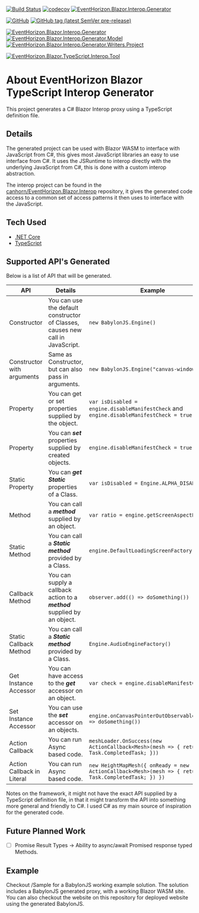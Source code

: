 [![Build Status](https://img.shields.io/endpoint.svg?url=https%3A%2F%2Factions-badge.atrox.dev%2Fcanhorn%2FEventHorizon.Blazor.Interop.Generator%2Fbadge%3Fref%3Dmain&style=for-the-badge)](https://actions-badge.atrox.dev/canhorn/EventHorizon.Blazor.Interop.Generator/goto?ref=main)
[![codecov](https://img.shields.io/codecov/c/github/canhorn/EventHorizon.Blazor.Interop.Generator?style=for-the-badge)](https://codecov.io/gh/canhorn/EventHorizon.Blazor.Interop.Generator) 
[![EventHorizon.Blazor.Interop.Generator](https://img.shields.io/nuget/v/EventHorizon.Blazor.Interop.Generator?style=for-the-badge&label=Nuget)](https://www.nuget.org/packages/EventHorizon.Blazor.Interop.Generator)

[![GitHub](https://img.shields.io/github/license/canhorn/EventHorizon.Blazor.Interop.Generator?style=for-the-badge)](https://github.com/canhorn/EventHorizon.Blazor.Interop.Generator/blob/main/LICENSE)
[![GitHub tag (latest SemVer pre-release)](https://img.shields.io/github/v/tag/canhorn/EventHorizon.Blazor.Interop.Generator?include_prereleases&label=latest%20tag&style=for-the-badge)](https://github.com/canhorn/EventHorizon.Blazor.Interop.Generator/tags)

[![EventHorizon.Blazor.Interop.Generator](https://img.shields.io/nuget/vpre/EventHorizon.Blazor.Interop.Generator?style=for-the-badge&label=Generator)](https://www.nuget.org/packages/EventHorizon.Blazor.Interop.Generator)
[![EventHorizon.Blazor.Interop.Generator.Model](https://img.shields.io/nuget/vpre/EventHorizon.Blazor.Interop.Generator.Model?style=for-the-badge&label=Model)](https://www.nuget.org/packages/EventHorizon.Blazor.Interop.Generator.Model)
[![EventHorizon.Blazor.Interop.Generator.Writers.Project](https://img.shields.io/nuget/vpre/EventHorizon.Blazor.Interop.Generator.Writers.Project?style=for-the-badge&label=Project+Writer)](https://www.nuget.org/packages/EventHorizon.Blazor.Interop.Generator.Writers.Project)

[![EventHorizon.Blazor.TypeScript.Interop.Tool](https://img.shields.io/nuget/vpre/EventHorizon.Blazor.TypeScript.Interop.Tool?style=for-the-badge&label=Tool)](https://www.nuget.org/packages/EventHorizon.Blazor.TypeScript.Interop.Tool)

# About EventHorizon Blazor TypeScript Interop Generator

This project generates a C# Blazor Interop proxy using a TypeScript definition file. 

## Details

The generated project can be used with Blazor WASM to interface with JavaScript from C#, this gives most JavaScript libraries an easy to use interface from C#. 
It uses the JSRuntime to interop directly with the underlying JavaScript from C#, this is done with a custom interop abstraction. 

The interop project can be found in the [canhorn/EventHorizon.Blazor.Interop](https://github.com/canhorn/EventHorizon.Blazor.Interop) repository, it gives the generated code access to a common set of access patterns it then uses to interface with the JavaScript.

## Tech Used

* [.NET Core](https://dotnet.microsoft.com/)
* [TypeScript](https://www.typescriptlang.org/)

## Supported API's Generated

Below is a list of API that will be generated.

API | Details | Example | Support
--- | --- | --- | ---
Constructor | You can use the default constructor of Classes, causes new call in JavaScript. | ```new BabylonJS.Engine()``` | :heavy_check_mark:
Constructor with arguments | Same as Constructor, but can also pass in arguments. | ```new BabylonJS.Engine("canvas-window-id")``` | :heavy_check_mark:
Property | You can get or set properties supplied by the object. | ```var isDisabled = engine.disableManifestCheck``` and ```engine.disableManifestCheck = true``` | :heavy_check_mark:
Property | You can ***set*** properties supplied by created objects. | ```engine.disableManifestCheck = true``` | :heavy_check_mark:
Static Property | You can ***get*** ***Static*** properties of a Class. | ```var isDisabled = Engine.ALPHA_DISABLE``` | :heavy_check_mark:
Method | You can call a ***method*** supplied by an object. | ```var ratio = engine.getScreenAspectRatio()``` | :heavy_check_mark:
Static Method | You can call a ***Static*** ***method*** provided by a Class. | ```engine.DefaultLoadingScreenFactory(canvas)``` | :heavy_check_mark:
Callback Method | You can supply a callback action to a ***method*** supplied by an object. | ```observer.add(() => doSomething())``` | :heavy_check_mark:
Static Callback Method | You can call a ***Static*** ***method*** provided by a Class. | ```Engine.AudioEngineFactory()``` | :heavy_check_mark:
Get Instance Accessor | You can have access to the ***get*** accessor on an object. | ```var check = engine.disableManifestCheck``` | :heavy_check_mark:
Set Instance Accessor | You can use the ***set*** accessor on an objects. | ```engine.onCanvasPointerOutObservable.add(() => doSomething())``` | :heavy_check_mark:
Action Callback | You can run Async based code. | ```meshLoader.OnSuccess(new ActionCallback<Mesh>(mesh => { return Task.CompletedTask; }))``` | :heavy_check_mark:
Action Callback in Literal | You can run Async based code. | ```new HeightMapMesh({ onReady = new ActionCallback<Mesh>(mesh => { return Task.CompletedTask; }) })``` | :heavy_check_mark:

Notes on the framework, it might not have the exact API supplied by a TypeScript definition file, in that it might transform the API into something more general and friendly to C#. I used C# as my main source of inspiration for the generated code.

## Future Planned Work

- [ ] Promise Result Types -> Ability to async/await Promised response typed Methods.

## Example

Checkout /Sample for a BabylonJS working example solution. The solution includes a BabylonJS generated proxy, with a working Blazor WASM site. You can also checkout the website on this repository for deployed website using the generated BabylonJS.
